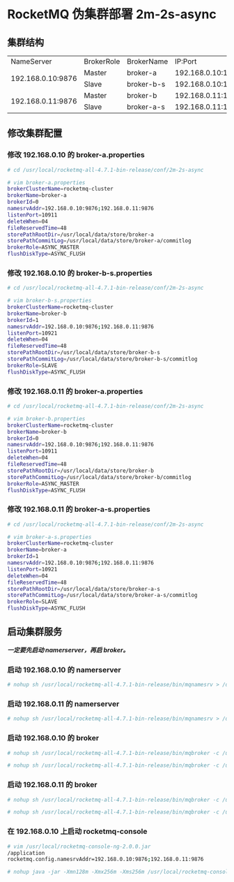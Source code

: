 # RocketMQ 伪集群部署 2m-2s-async

## 集群结构

<table>
  <tr>
    <td>NameServer</td>
    <td>BrokerRole</td>
    <td>BrokerName</td>
    <td>IP:Port</td></tr>
  <tr>
    <td rowspan="2">192.168.0.10:9876</td>
    <td>Master</td>
    <td>broker-a</td>
    <td>192.168.0.10:10911</td></tr>
  <tr>
    <td>Slave</td>
    <td>broker-b-s</td>
    <td>192.168.0.10:10921</td></tr>
  <tr>
    <td rowspan="2">192.168.0.11:9876</td>
    <td>Master</td>
    <td>broker-b</td>
    <td>192.168.0.11:10911</td></tr>
  <tr>
    <td>Slave</td>
    <td>broker-a-s</td>
    <td>192.168.0.11:10921</td></tr>
</table>

## 修改集群配置

### 修改 192.168.0.10 的 broker-a.properties
```bash
# cd /usr/local/rocketmq-all-4.7.1-bin-release/conf/2m-2s-async

# vim broker-a.properties
brokerClusterName=rocketmq-cluster
brokerName=broker-a
brokerId=0
namesrvAddr=192.168.0.10:9876;192.168.0.11:9876
listenPort=10911
deleteWhen=04
fileReservedTime=48
storePathRootDir=/usr/local/data/store/broker-a
storePathCommitLog=/usr/local/data/store/broker-a/commitlog
brokerRole=ASYNC_MASTER
flushDiskType=ASYNC_FLUSH
```

### 修改 192.168.0.10 的 broker-b-s.properties
```bash
# cd /usr/local/rocketmq-all-4.7.1-bin-release/conf/2m-2s-async

# vim broker-b-s.properties
brokerClusterName=rocketmq-cluster
brokerName=broker-b
brokerId=1
namesrvAddr=192.168.0.10:9876;192.168.0.11:9876
listenPort=10921
deleteWhen=04
fileReservedTime=48
storePathRootDir=/usr/local/data/store/broker-b-s
storePathCommitLog=/usr/local/data/store/broker-b-s/commitlog
brokerRole=SLAVE
flushDiskType=ASYNC_FLUSH
```

### 修改 192.168.0.11 的 broker-a.properties
```bash
# cd /usr/local/rocketmq-all-4.7.1-bin-release/conf/2m-2s-async

# vim broker-b.properties
brokerClusterName=rocketmq-cluster
brokerName=broker-b
brokerId=0
namesrvAddr=192.168.0.10:9876;192.168.0.11:9876
listenPort=10911
deleteWhen=04
fileReservedTime=48
storePathRootDir=/usr/local/data/store/broker-b
storePathCommitLog=/usr/local/data/store/broker-b/commitlog
brokerRole=ASYNC_MASTER
flushDiskType=ASYNC_FLUSH
```

### 修改 192.168.0.11 的 broker-a-s.properties
```bash
# cd /usr/local/rocketmq-all-4.7.1-bin-release/conf/2m-2s-async

# vim broker-a-s.properties
brokerClusterName=rocketmq-cluster
brokerName=broker-a
brokerId=1
namesrvAddr=192.168.0.10:9876;192.168.0.11:9876
listenPort=10921
deleteWhen=04
fileReservedTime=48
storePathRootDir=/usr/local/data/store/broker-a-s
storePathCommitLog=/usr/local/data/store/broker-a-s/commitlog
brokerRole=SLAVE
flushDiskType=ASYNC_FLUSH
```

## 启动集群服务

***一定要先启动 namerserver，再启 broker。***

### 启动 192.168.0.10 的 namerserver
```bash
# nohup sh /usr/local/rocketmq-all-4.7.1-bin-release/bin/mqnamesrv > /dev/null &
```

### 启动 192.168.0.11 的 namerserver
```bash
# nohup sh /usr/local/rocketmq-all-4.7.1-bin-release/bin/mqnamesrv > /dev/null &
```

### 启动 192.168.0.10 的 broker
```bash
# nohup sh /usr/local/rocketmq-all-4.7.1-bin-release/bin/mqbroker -c /usr/local/rocketmq-all-4.7.1-bin-release/conf/2m-2s-async/broker-a.properties > /dev/null &

# nohup sh /usr/local/rocketmq-all-4.7.1-bin-release/bin/mqbroker -c /usr/local/rocketmq-all-4.7.1-bin-release/conf/2m-2s-async/broker-b-s.properties > /dev/null &
```

### 启动 192.168.0.11 的 broker
```bash
# nohup sh /usr/local/rocketmq-all-4.7.1-bin-release/bin/mqbroker -c /usr/local/rocketmq-all-4.7.1-bin-release/conf/2m-2s-async/broker-b.properties > /dev/null &

# nohup sh /usr/local/rocketmq-all-4.7.1-bin-release/bin/mqbroker -c /usr/local/rocketmq-all-4.7.1-bin-release/conf/2m-2s-async/broker-a-s.properties > /dev/null &
```

### 在 192.168.0.10 上启动 rocketmq-console
```bash
# vim /usr/local/rocketmq-console-ng-2.0.0.jar
/application
rocketmq.config.namesrvAddr=192.168.0.10:9876;192.168.0.11:9876

# nohup java -jar -Xmn128m -Xmx256m -Xms256m /usr/local/rocketmq-console-ng-2.0.0.jar --server.port=8080 > /dev/null &
```
